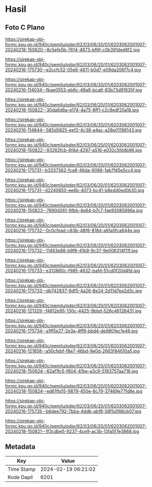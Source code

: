 # Hasil

## Foto C Plano

https://sirekap-obj-formc.kpu.go.id/940c/pemilu/pdpr/62/03/06/20/01/6203062001007-20240218-150820--8c5efe5b-7614-4873-bf6f-c0b391ded6f2.jpg

https://sirekap-obj-formc.kpu.go.id/940c/pemilu/pdpr/62/03/06/20/01/6203062001007-20240216-175730--e2ccfc52-05e6-4611-b0d7-e09da206f7c4.jpg

https://sirekap-obj-formc.kpu.go.id/940c/pemilu/pdpr/62/03/06/20/01/6203062001007-20240216-114034--fbae0553-eb6c-48a9-bca6-83b73d91935f.jpg

https://sirekap-obj-formc.kpu.go.id/940c/pemilu/pdpr/62/03/06/20/01/6203062001007-20240218-150822--30da6d8a-e174-4a75-8ff1-c2c8edf20a18.jpg

https://sirekap-obj-formc.kpu.go.id/940c/pemilu/pdpr/62/03/06/20/01/6203062001007-20240216-114844--585d5825-eef2-4c38-a4ac-a28e01196143.jpg

https://sirekap-obj-formc.kpu.go.id/940c/pemilu/pdpr/62/03/06/20/01/6203062001007-20240218-150822--93262fcb-6f4d-4297-a516-e032c5fd4b96.jpg

https://sirekap-obj-formc.kpu.go.id/940c/pemilu/pdpr/62/03/06/20/01/6203062001007-20240216-175731--b3337362-fca8-46da-9088-1ab7f45e5cc4.jpg

https://sirekap-obj-formc.kpu.go.id/940c/pemilu/pdpr/62/03/06/20/01/6203062001007-20240216-175731--d2240650-ee6b-4073-bc41-b8edd0ed0b30.jpg

https://sirekap-obj-formc.kpu.go.id/940c/pemilu/pdpr/62/03/06/20/01/6203062001007-20240218-150823--7890d261-9fbb-4e64-b7c7-fae93085896a.jpg

https://sirekap-obj-formc.kpu.go.id/940c/pemilu/pdpr/62/03/06/20/01/6203062001007-20240216-175732--0c0cfead-c63b-48f8-818d-a6fa0fca644e.jpg

https://sirekap-obj-formc.kpu.go.id/940c/pemilu/pdpr/62/03/06/20/01/6203062001007-20240216-175732--11463e88-b9f8-41b9-9c37-9e006314f11f.jpg

https://sirekap-obj-formc.kpu.go.id/940c/pemilu/pdpr/62/03/06/20/01/6203062001007-20240216-175733--e313860c-f985-4632-bafd-51cd0f20d4fd.jpg

https://sirekap-obj-formc.kpu.go.id/940c/pemilu/pdpr/62/03/06/20/01/6203062001007-20240216-175733--db742837-9df5-4a26-8e24-2d11d7ea2d3c.jpg

https://sirekap-obj-formc.kpu.go.id/940c/pemilu/pdpr/62/03/06/20/01/6203062001007-20240216-121329--f4812e95-130c-4425-9bbd-528c46126431.jpg

https://sirekap-obj-formc.kpu.go.id/940c/pemilu/pdpr/62/03/06/20/01/6203062001007-20240216-175734--a1ff5e27-2e3a-4ff9-bbd4-de9801ec1e46.jpg

https://sirekap-obj-formc.kpu.go.id/940c/pemilu/pdpr/62/03/06/20/01/6203062001007-20240216-121858--a50cfebf-f8e7-46bd-9e0d-2663f84610a5.jpg

https://sirekap-obj-formc.kpu.go.id/940c/pemilu/pdpr/62/03/06/20/01/6203062001007-20240218-150824--62af1fc5-f604-41be-a3c9-5183757aa716.jpg

https://sirekap-obj-formc.kpu.go.id/940c/pemilu/pdpr/62/03/06/20/01/6203062001007-20240218-150824--ed61fb05-9879-450e-8c79-37469e77fd8e.jpg

https://sirekap-obj-formc.kpu.go.id/940c/pemilu/pdpr/62/03/06/20/01/6203062001007-20240216-175735--b6dee792-7bba-4ddb-abf8-58f5d166cb07.jpg

https://sirekap-obj-formc.kpu.go.id/940c/pemilu/pdpr/62/03/06/20/01/6203062001007-20240218-150821--1f3cdbe5-9237-4ce9-ac3b-13fa5f7e3868.jpg


## Metadata

| Key        | Value               |
| ---------- | ------------------- |
| Time Stamp | 2024-02-19 06:21:02 |
| Kode Dapil | 6201                |



